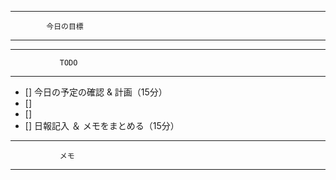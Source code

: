 ---------------------------------------
            今日の目標
---------------------------------------




---------------------------------------
               TODO
---------------------------------------

- [] 今日の予定の確認 & 計画（15分）
- []
- []
- [] 日報記入 ＆ メモをまとめる（15分）

---------------------------------------
               メモ
---------------------------------------


